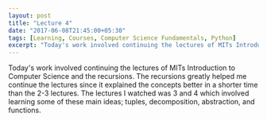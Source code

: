 ```yaml
---
layout: post
title: "Lecture 4"
date: "2017-06-08T21:45:00+05:30"
tags: [Learning, Courses, Computer Science Fundamentals, Python]
excerpt: "Today's work involved continuing the lectures of MITs Introduction to Computer Science and the recursions."
---
```


Today's work involved continuing the lectures of MITs Introduction to Computer Science and the recursions. The recursions greatly helped me continue the lectures since it explained the concepts better in a shorter time than the 2-3 lectures. The lectures I watched was 3 and 4 which involved learning some of these main ideas; tuples, decomposition, abstraction, and functions.